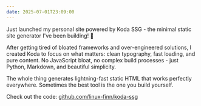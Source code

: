 ```yaml
---
date: 2025-07-01T23:09:00
---
```


Just launched my personal site powered by Koda SSG - the minimal static site generator I've been building! 🎉

After getting tired of bloated frameworks and over-engineered solutions, I created Koda to focus on what matters: clean typography, fast loading, and pure content. No JavaScript bloat, no complex build processes - just Python, Markdown, and beautiful simplicity.

The whole thing generates lightning-fast static HTML that works perfectly everywhere. Sometimes the best tool is the one you build yourself.

Check out the code: [github.com/linux-finn/koda-ssg](https://github.com/linux-finn/koda-ssg)
